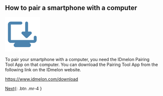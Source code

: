 ## How to pair a smartphone with a computer

![Download Pairing Tool](/assets/images/download-to-pc.png)

To pair your smartphone with a computer, you need the IDmelon Pairing Tool App on that computer.
You can download the Pairing Tool App from the following link on the IDmelon website.

https://www.idmelon.com/download 

[Next](http://example.com/){: .btn .mr-4 }
